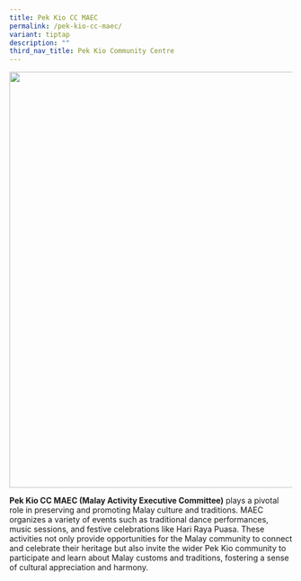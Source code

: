 ```yaml
---
title: Pek Kio CC MAEC
permalink: /pek-kio-cc-maec/
variant: tiptap
description: ""
third_nav_title: Pek Kio Community Centre
---
```

<div class="isomer-image-wrapper">
<img style="width: 740px; color: rgb(0, 0, 0); font-family: system-ui, -apple-system, &quot;system-ui&quot;, &quot;Segoe UI&quot;, Roboto, Oxygen, Ubuntu, Cantarell, &quot;Open Sans&quot;, &quot;Helvetica Neue&quot;, sans-serif; font-size: medium; font-style: normal; font-variant-ligatures: normal; font-variant-caps: normal; font-weight: 400; letter-spacing: normal; orphans: 2; text-align: start; text-indent: 0px; text-transform: none; widows: 2; word-spacing: 0px; -webkit-text-stroke-width: 0px; white-space: normal; text-decoration-thickness: initial; text-decoration-style: initial; text-decoration-color: initial;" height="auto" width="100%" src="https://moca.sgp1.cdn.digitaloceanspaces.com/Our%20Communities/61539ee6754b40ce5122b88e_Pek%2520Kio%2520CC%2520MAEC.webp">
</div>
<p><strong>Pek Kio CC MAEC (Malay Activity Executive Committee)</strong> plays
a pivotal role in preserving and promoting Malay culture and traditions.
MAEC organizes a variety of events such as traditional dance performances,
music sessions, and festive celebrations like Hari Raya Puasa. These activities
not only provide opportunities for the Malay community to connect and celebrate
their heritage but also invite the wider Pek Kio community to participate
and learn about Malay customs and traditions, fostering a sense of cultural
appreciation and harmony.</p>